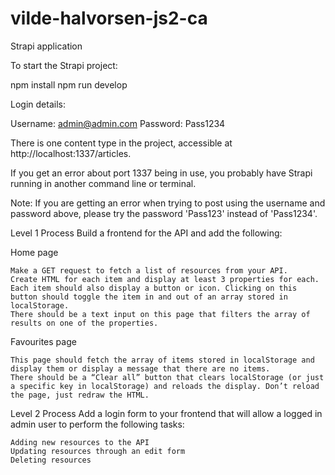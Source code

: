 # vilde-halvorsen-js2-ca

Strapi application

To start the Strapi project:

npm install
npm run develop

Login details:

Username: admin@admin.com
Password: Pass1234


There is one content type in the project, accessible at http://localhost:1337/articles.

If you get an error about port 1337 being in use, you probably have Strapi running in another command line or terminal.

Note: If you are getting an error when trying to post using the username and password above, please try the password 'Pass123' instead of 'Pass1234'.



Level 1 Process
Build a frontend for the API and add the following:

Home page

    Make a GET request to fetch a list of resources from your API.
    Create HTML for each item and display at least 3 properties for each.
    Each item should also display a button or icon. Clicking on this button should toggle the item in and out of an array stored in localStorage.
    There should be a text input on this page that filters the array of results on one of the properties.

Favourites page

    This page should fetch the array of items stored in localStorage and display them or display a message that there are no items.
    There should be a “Clear all” button that clears localStorage (or just a specific key in localStorage) and reloads the display. Don’t reload the page, just redraw the HTML.

Level 2 Process
Add a login form to your frontend that will allow a logged in admin user to perform the following tasks:

    Adding new resources to the API
    Updating resources through an edit form
    Deleting resources
